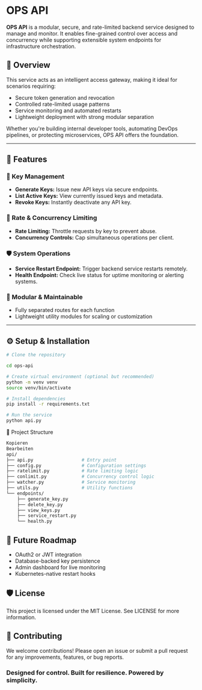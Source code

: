 # OPS API

**OPS API** is a modular, secure, and rate-limited backend service designed to manage and monitor. It enables fine-grained control over access and concurrency while supporting extensible system endpoints for infrastructure orchestration.

## 🚀 Overview

This service acts as an intelligent access gateway, making it ideal for scenarios requiring:

- Secure token generation and revocation
- Controlled rate-limited usage patterns
- Service monitoring and automated restarts
- Lightweight deployment with strong modular separation

Whether you're building internal developer tools, automating DevOps pipelines, or protecting microservices, OPS API offers the foundation.

---

## 🔑 Features

### 🔐 Key Management
- **Generate Keys:** Issue new API keys via secure endpoints.
- **List Active Keys:** View currently issued keys and metadata.
- **Revoke Keys:** Instantly deactivate any API key.

### 🧠 Rate & Concurrency Limiting
- **Rate Limiting:** Throttle requests by key to prevent abuse.
- **Concurrency Controls:** Cap simultaneous operations per client.

### 🛡 System Operations
- **Service Restart Endpoint:** Trigger backend service restarts remotely.
- **Health Endpoint:** Check live status for uptime monitoring or alerting systems.

### 🧹 Modular & Maintainable
- Fully separated routes for each function
- Lightweight utility modules for scaling or customization

---

## ⚙️ Setup & Installation

```bash
# Clone the repository

cd ops-api

# Create virtual environment (optional but recommended)
python -m venv venv
source venv/bin/activate

# Install dependencies
pip install -r requirements.txt

# Run the service
python api.py
```

📁 Project Structure
```bash
Kopieren
Bearbeiten
api/
├── api.py                  # Entry point
├── config.py               # Configuration settings
├── ratelimit.py            # Rate limiting logic
├── conlimit.py             # Concurrency control logic
├── watcher.py              # Service monitoring
├── utils.py                # Utility functions
└── endpoints/
    ├── generate_key.py
    ├── delete_key.py
    ├── view_keys.py
    ├── service_restart.py
    └── health.py
```

## 📌 Future Roadmap
- OAuth2 or JWT integration
- Database-backed key persistence
- Admin dashboard for live monitoring
- Kubernetes-native restart hooks

## 🛡 License
This project is licensed under the MIT License. See LICENSE for more information.

## 🤝 Contributing
We welcome contributions! Please open an issue or submit a pull request for any improvements, features, or bug reports.

### Designed for control. Built for resilience. Powered by simplicity.

